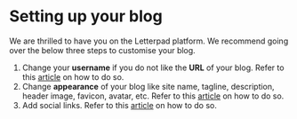# Setting up your blog

We are thrilled to have you on the Letterpad platform. We recommend going over the below three steps to customise your blog.

1. Change your **username** if you do not like the **URL** of your blog. Refer to this [article](url-of-your-blog.md) on how to do so.
2. Change **appearance** of your blog like site name, tagline, description, header image, favicon, avatar, etc. Refer to this [article](appearance.md) on how to do so.
3. Add social links. Refer to this [article](update-social-links.md) on how to do so.

